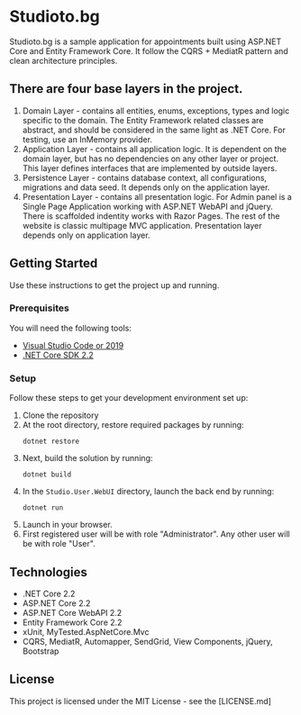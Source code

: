 # Studioto.bg

Studioto.bg is a sample application for appointments built using ASP.NET Core and Entity Framework Core. It follow the CQRS + MediatR pattern and clean architecture principles.

## There are four base layers in the project.
1. Domain Layer - contains all entities, enums, exceptions, types and logic specific to the domain. The Entity Framework related classes are abstract, and should be considered in the same light as .NET Core. For testing, use an InMemory provider.
2. Application Layer - contains all application logic. It is dependent on the domain layer, but has no dependencies on any other layer or project. This layer defines interfaces that are implemented by outside layers.
3. Persistence Layer - contains database context, all configurations, migrations and data seed. It depends only on the application layer.
4. Presentation Layer - contains all presentation logic. For Admin panel is a Single Page Application working with ASP.NET WebAPI and jQuery. There is scaffolded indentity works with Razor Pages. The rest of the website is classic multipage MVC application. Presentation layer depends only on application layer.

## Getting Started
Use these instructions to get the project up and running.

### Prerequisites
You will need the following tools:

* [Visual Studio Code or 2019](https://www.visualstudio.com/downloads/)
* [.NET Core SDK 2.2](https://www.microsoft.com/net/download/dotnet-core/2.2)

### Setup
Follow these steps to get your development environment set up:

  1. Clone the repository
  2. At the root directory, restore required packages by running:
     ```
     dotnet restore
     ```
  3. Next, build the solution by running:
     ```
     dotnet build
     ``` 
  4. In the `Studio.User.WebUI` directory, launch the back end by running:
     ```
     dotnet run
     ```
  5. Launch in your browser.
  6. First registered user will be with role "Administrator". Any other user will be with role "User".

## Technologies
* .NET Core 2.2
* ASP.NET Core 2.2
* ASP.NET Core WebAPI 2.2
* Entity Framework Core 2.2
* xUnit, MyTested.AspNetCore.Mvc
* CQRS, MediatR, Automapper, SendGrid, View Components, jQuery, Bootstrap

## License

This project is licensed under the MIT License - see the [LICENSE.md]
